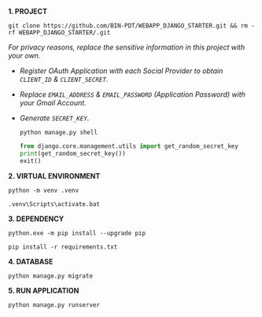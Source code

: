 **1. PROJECT**

```
git clone https://github.com/BIN-PDT/WEBAPP_DJANGO_STARTER.git && rm -rf WEBAPP_DJANGO_STARTER/.git
```

_For privacy reasons, replace the sensitive information in this project with your own._

-   _Register OAuth Application with each Social Provider to obtain `CLIENT_ID` & `CLIENT_SECRET`_.

-   _Replace `EMAIL_ADDRESS` & `EMAIL_PASSWORD` (Application Password) with your Gmail Account_.

-   _Generate `SECRET_KEY`_.

    ```
    python manage.py shell
    ```

    ```python
    from django.core.management.utils import get_random_secret_key
    print(get_random_secret_key())
    exit()
    ```

**2. VIRTUAL ENVIRONMENT**

```
python -m venv .venv
```

```
.venv\Scripts\activate.bat
```

**3. DEPENDENCY**

```
python.exe -m pip install --upgrade pip
```

```
pip install -r requirements.txt
```

**4. DATABASE**

```
python manage.py migrate
```

**5. RUN APPLICATION**

```
python manage.py runserver
```
